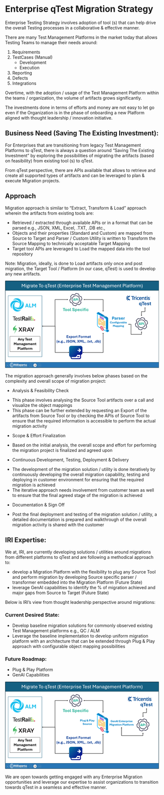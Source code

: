 # Enterprise qTest Migration Strategy

Enterprise Testing Strategy involves adoption of tool (s) that can help drive the overall Testing processes in a collaborative & effective manner.

There are many Test Management Platforms in the market today that allows Testing Teams to manage their needs around:
1.	Requirements
2.	TestCases (Manual)
    *	Development
    * Execution
4.	Reporting
5.	Defects
6.	Integrations

Overtime, with the adoption / usage of the Test Management Platform within the teams / organization, the volume of artifacts grows significantly.

The investments done in terms of efforts and money are not easy to let go even if the Organization is in the phase of onboarding a new Platform aligned with thought leadership / innovation initiative.

## Business Need (Saving The Existing Investment):
For Enterprises that are transitioning from legacy Test Management Platforms to qTest, there is always a question around “Saving The Existing Investment” by exploring the possibilities of migrating the artifacts (based on feasibility) from existing tool (s) to qTest.

From qTest perspective, there are APIs available that allows to retrieve and create all supported types of artifacts and can be leveraged to plan & execute Migration projects.

## Approach
Migration approach is similar to “Extract, Transform & Load” approach wherein the artifacts from existing tools are:
*	Retrieved / extracted through available APIs or in a format that can be parsed e.g., JSON, XML, Excel, .TXT, .DB etc.,
*	Objects and their properties (Standard and Custom) are mapped from Source to Target and Parser / Custom Utility is written to Transform the Source Mapping to technically acceptable Target Mapping
*	Target tool APIs are leveraged to Load the mapped data into the tool repository

Note: Migration, ideally, is done to Load artifacts only once and post migration, the Target Tool / Platform (in our case, qTest) is used to develop any new artifacts.

![migration approach](https://github.com/IRIExperts/Tricentis-qTest/blob/main/1.png "migration approach")
 

The migration approach generally involves below phases based on the complexity and overall scope of migration project:
*	Analysis & Feasibility Check
  - This phase involves analysing the Source Tool artifacts over a call and visualize the object mappings
  - This phase can be further extended by requesting an Export of the artifacts from Source Tool or by checking the APIs of Source Tool to ensure that the required information is accessible to perform the actual migration activity
*	Scope & Effort Finalization
  - Based on the initial analysis, the overall scope and effort for performing the migration project is finalized and agreed upon
*	Continuous Development, Testing, Deployment & Delivery
  - The development of the migration solution / utility is done iteratively by continuously developing the overall migration capability, testing and deploying in customer environment for ensuring that the required migration is achieved
  - The iterative approach needs involvement from customer team as well to ensure that the final agreed stage of the migration is achieved
*	Documentation & Sign Off
  - Post the final deployment and testing of the migration solution / utility, a detailed documentation is prepared and walkthrough of the overall migration activity is shared with the customer





## IRI Expertise:
We at, IRI, are currently developing solutions / utilities around migrations from different platforms to qTest and are following a methodical approach to:
* develop a Migration Platform with the flexibility to plug any Source Tool and perform migration by developing Source specific parser / transformer embedded into the Migration Platform (Future State)
* leverage GenAI capabilities to identify the % of migration achieved and major gaps from Source to Target (Future State)

Below is IRI’s view from thought leadership perspective around migrations:

### Current Desired State:
* Develop baseline migration solutions for commonly observed existing Test Management platforms e.g., QC / ALM
* Leverage the baseline implementation to develop uniform migration platform with an architecture that can be extended through Plug & Play approach with configurable object mapping possibilities
	

### Future Roadmap:
* Plug & Play Platform
* GenAI Capabilities

 ![migration approach](https://github.com/IRIExperts/Tricentis-qTest/blob/main/2.png "migration approach")

We are open towards getting engaged with any Enterprise Migration opportunities and leverage our expertise to assist organizations to transition towards qTest in a seamless and effective manner.
